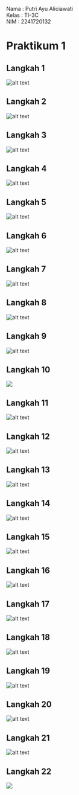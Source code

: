 Nama : Putri Ayu Aliciawati  
Kelas : TI-3C  
NIM : 2241720132  

# Praktikum 1
## Langkah 1
![alt text](image.png)
## Langkah 2
![alt text](image-1.png)
## Langkah 3
![alt text](image-2.png)
## Langkah 4
![alt text](image-3.png)
## Langkah 5
![alt text](image-4.png)
## Langkah 6
![alt text](image-5.png)
## Langkah 7
![alt text](image-6.png)
## Langkah 8
![alt text](image-7.png)
## Langkah 9
![alt text](image-8.png)
## Langkah 10
![](image-9.png)
## Langkah 11
![alt text](image-10.png)
## Langkah 12
![alt text](image-11.png)
## Langkah 13
![alt text](image-12.png)
## Langkah 14
![alt text](image-13.png)
## Langkah 15
![alt text](image-14.png)
## Langkah 16
![alt text](image-15.png)
## Langkah 17
![alt text](image-16.png)
## Langkah 18
![alt text](image-17.png)
## Langkah 19
![alt text](image-18.png)
## Langkah 20
![alt text](image-19.png)
## Langkah 21
![alt text](image-20.png)
## Langkah 22
![](image-21.png)